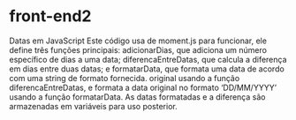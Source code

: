 # front-end2
 Datas em JavaScript
 Este código usa de moment.js para funcionar, ele define três funções principais: adicionarDias, que adiciona um número específico de dias a uma data; diferencaEntreDatas, que calcula a 
 diferença em dias entre duas datas; e 
 formatarData, que formata uma data de acordo com uma string de formato fornecida.
 original usando a função diferencaEntreDatas, e formata a data original no formato ‘DD/MM/YYYY’ usando a função formatarData. As datas formatadas e a diferença são armazenadas em variáveis 
 para uso posterior.
